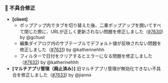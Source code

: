 ### 🐛 不具合修正

* **[client]**
  * ポップアップ内でタブを切り替えた後、二重ポップアップを開いてすべて閉じた際に、URLが正しく更新されない問題を修正しました（[#7630](https://github.com/nocobase/nocobase/pull/7630)) by @gchust
  * 編集ダイアログ内のサブテーブルでデフォルト値が反映されない問題を修正しました（[#7631](https://github.com/nocobase/nocobase/pull/7631)) by @katherinehhh
  * フィルターで日付をクリアするとエラーになる問題を修正しました（[#7632](https://github.com/nocobase/nocobase/pull/7632)) by @katherinehhh
* **[マルチアプリ管理（廃止済み）]** 旧マルチアプリ管理が無効化できない不具合を修正しました（[#7633](https://github.com/nocobase/nocobase/pull/7633)) by @jiannx

